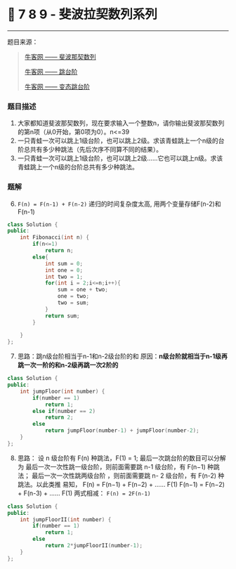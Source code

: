 # 👻 7 8 9 - 斐波拉契数列系列

---

 题目来源：

> [牛客网 —— 斐波那契数列](https://www.nowcoder.com/practice/c6c7742f5ba7442aada113136ddea0c3?tpId=13&tqId=11160&tPage=1&rp=1&ru=/ta/coding-interviews&qru=/ta/coding-interviews/question-ranking)
>
> [牛客网 —— 跳台阶](https://www.nowcoder.com/practice/8c82a5b80378478f9484d87d1c5f12a4?tpId=13&tqId=11161&tPage=1&rp=1&ru=/ta/coding-interviews&qru=/ta/coding-interviews/question-ranking)
>
> [牛客网 —— 变态跳台阶](https://www.nowcoder.com/practice/22243d016f6b47f2a6928b4313c85387?tpId=13&tqId=11162&tPage=1&rp=1&ru=/ta/coding-interviews&qru=/ta/coding-interviews/question-ranking)



### 题目描述

1. 大家都知道斐波那契数列，现在要求输入一个整数n，请你输出斐波那契数列的第n项（从0开始，第0项为0）。n<=39
2. 一只青蛙一次可以跳上1级台阶，也可以跳上2级。求该青蛙跳上一个n级的台阶总共有多少种跳法（先后次序不同算不同的结果）。
3. 一只青蛙一次可以跳上1级台阶，也可以跳上2级……它也可以跳上n级。求该青蛙跳上一个n级的台阶总共有多少种跳法。

### 题解

6. `F(n) = F(n-1) + F(n-2)` 递归的时间复杂度太高, 用两个变量存储F(n-2)和F(n-1)

```cpp
class Solution {
public:
    int Fibonacci(int n) {
        if(n<=1)
            return n;
        else{
            int sum = 0;
            int one = 0;
            int two = 1;
            for(int i = 2;i<=n;i++){
                sum = one + two;
                one = two;
                two = sum;
            }
            return sum;
        }
        
    }
};
```



7. 思路：跳n级台阶相当于n-1和n-2级台阶的和
    原因：**n级台阶就相当于n-1级再跳一次一阶的和n-2级再跳一次2阶的**



```cpp
class Solution {
public:
    int jumpFloor(int number) {
        if(number == 1)
            return 1;
        else if(number == 2)
            return 2;
        else
            return jumpFloor(number-1) + jumpFloor(number-2);
    }
};
```



8. 思路：
    设 n 级台阶有 F(n) 种跳法，F(1) = 1;
    最后一次跳台阶的数目可以分解为
    最后一次一次性跳一级台阶，则前面需要跳 n-1 级台阶，有 F(n−1) 种跳法；
    最后一次一次性跳两级台阶 ，则前面需要跳 n- 2 级台阶，有 F(n-2) 种跳法。以此类推 易知，
    F(n) = F(n−1) + F(n−2) + …… F(1)
    F(n−1) = F(n−2) + F(n-3) + …… F(1)
    两式相减：
    `F(n) = 2F(n-1)`



```cpp
class Solution {
public:
    int jumpFloorII(int number) {
        if(number == 1)
            return 1;
        else
            return 2*jumpFloorII(number-1);
    }
};
```